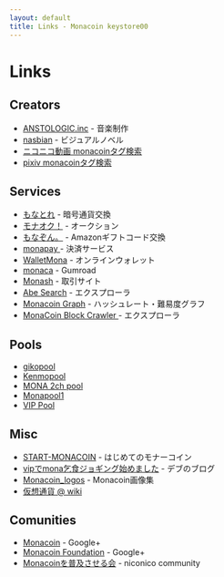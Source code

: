 ```yaml
---
layout: default
title: Links - Monacoin keystore00
---
```

# Links

## Creators
- [ANSTOLOGIC.inc](http://anstologic.web.fc2.com/) - 音楽制作
- [nasbian](http://nasbian.businesscatalyst.com/monacoin.html) - ビジュアルノベル
- [ニコニコ動画 monacoinタグ検索](http://www.nicovideo.jp/tag/monacoin)
- [pixiv monacoinタグ検索](http://www.pixiv.net/tags.php?tag=monacoin)

## Services
- [もなとれ](http://monatr.jp/) - 暗号通貨交換
- [モナオク！](http://mona-auctions.jpn.org/) - オークション
- [もなぞん。](http://azn.monatr.jp/) - Amazonギフトコード交換
- [monapay ](https://monapay.com/) - 決済サービス
- [WalletMona](https://walletmona.com/) - オンラインウォレット
- [monaca](http://monaca.pw/) - Gumroad
- [Monash](http://monash.pw/) - 取引サイト
- [Abe Search](http://abe.monash.pw/) - エクスプローラ
- [Monacoin Graph](http://abe.monash.pw/graph/) - ハッシュレート・難易度グラフ
- [MonaCoin Block Crawler ](http://monacoin.org/crawler/block_crawler.php) - エクスプローラ

## Pools
- [gikopool](http://gikopool.net)
- [Kenmopool](http://mona.pool.null-x.me)
- [MONA 2ch pool](http://mona.2chpool.com)
- [Monapool1](http://mona1.monapool.com)
- [VIP Pool](http://vippool.net)

## Misc
- [START-MONACOIN](http://monacoin-crypto.blogspot.jp/) - はじめてのモナーコイン
- [vipでmona乞食ジョギング始めました](http://monacoinhiromare.blog.fc2.com/) - デブのブログ
- [Monacoin_logos](https://drive.google.com/folderview?id=0B0ClK0uKFKIhUVdwNV9XbFpjY28&usp=sharing) - Monacoin画像集
- [仮想通貨 @ wiki](http://www59.atwiki.jp/cryptwiki/)

## Comunities
- [Monacoin](https://plus.google.com/u/0/communities/116220849735212202796) - Google+
- [Monacoin Foundation](https://plus.google.com/u/0/communities/114877648491774293558) - Google+
- [Monacoinを普及させる会](http://com.nicovideo.jp/community/co2253806) - niconico community

